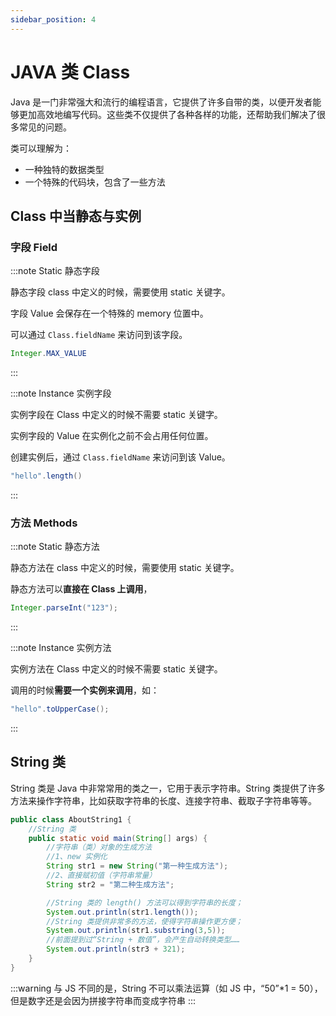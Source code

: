 ```yaml
---
sidebar_position: 4
---
```


# JAVA 类 Class

Java 是一门非常强大和流行的编程语言，它提供了许多自带的类，以便开发者能够更加高效地编写代码。这些类不仅提供了各种各样的功能，还帮助我们解决了很多常见的问题。

类可以理解为：

- 一种独特的数据类型
- 一个特殊的代码块，包含了一些方法

## Class 中当静态与实例

### 字段 Field

:::note Static 静态字段

静态字段 class 中定义的时候，需要使用 static 关键字。

字段 Value 会保存在一个特殊的 memory 位置中。

可以通过 `Class.fieldName` 来访问到该字段。

```Java
Integer.MAX_VALUE
```

:::

:::note Instance 实例字段

实例字段在 Class 中定义的时候不需要 static 关键字。

实例字段的 Value 在实例化之前不会占用任何位置。

创建实例后，通过 `Class.fieldName` 来访问到该 Value。

```Java
"hello".length()
```

:::

### 方法 Methods

:::note Static 静态方法

静态方法在 class 中定义的时候，需要使用 static 关键字。

静态方法可以**直接在 Class 上调用**，

```Java
Integer.parseInt("123");
```

:::

:::note Instance 实例方法

实例方法在 Class 中定义的时候不需要 static 关键字。

调用的时候**需要一个实例来调用**，如：

```Java
"hello".toUpperCase();
```

:::

## String 类

String 类是 Java 中非常常用的类之一，它用于表示字符串。String 类提供了许多方法来操作字符串，比如获取字符串的长度、连接字符串、截取子字符串等等。

```JAVA
public class AboutString1 {
    //String 类
    public static void main(String[] args) {
        //字符串（类）对象的生成方法
        //1、new 实例化
        String str1 = new String("第一种生成方法");
        //2、直接赋初值（字符串常量）
        String str2 = "第二种生成方法";

        //String 类的 length() 方法可以得到字符串的长度；
        System.out.println(str1.length());
        //String 类提供非常多的方法，使得字符串操作更方便；
        System.out.println(str1.substring(3,5));
        //前面提到过“String + 数值”，会产生自动转换类型……
        System.out.println(str3 + 321);
    }
}
```

:::warning
与 JS 不同的是，String 不可以乘法运算（如 JS 中，“50”\*1 = 50），但是数字还是会因为拼接字符串而变成字符串
:::
